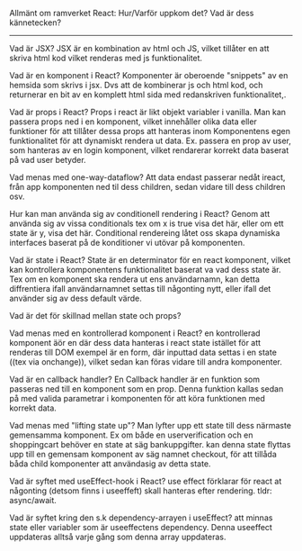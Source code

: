 Allmänt om ramverket React: Hur/Varför uppkom det? Vad är dess kännetecken?

----

Vad är JSX?
JSX är en kombination av html och JS, vilket tillåter en att skriva html kod vilket renderas med js funktionalitet.

Vad är en komponent i React?
Komponenter är oberoende "snippets" av en hemsida som skrivs i jsx. Dvs att de kombinerar js och html kod, 
och returnerar en bit av en komplett html sida med redanskriven funktionalitet,.


Vad är props i React?
Props i react är likt objekt variabler i vanilla. 
 Man kan passera props  ned i en komponent, vilket innehåller olika data eller funktioner för att tillåter dessa props att 
 hanteras inom Komponentens egen funktionalitet för att dynamiskt rendera ut data. Ex. passera en prop av user, som hanteras av en 
 login komponent, vilket rendarerar korrekt data baserat på vad user betyder.

Vad menas med one-way-dataflow?
Att data endast passerar nedåt ireact, från app komponenten ned til dess children, sedan vidare till dess children osv.

Hur kan man använda sig av conditionell rendering i React?
Genom att använda sig av vissa conditionals tex om x is true visa det här, eller om ett state är  y, visa  det här.
Conditional rendereing låtet oss skapa dynamiska interfaces baserat på de konditioner vi utövar på komponenten.

Vad är state i React?
State är en determinator för en  react komponent, vilket kan kontrollera komponentens funktionalitet baserat va vad dess state är.
Tex om en komponent ska rendera ut ens användarnamn, kan detta diffrentiera ifall användarnamnet settas till någonting nytt,
 eller ifall det använder sig av dess default värde.

Vad är det för skillnad mellan state och props?

Vad menas med en kontrollerad komponent i React?
en kontrollerad komponent äör en där dess data hanteras  i react state istället för att renderas till DOM
exempel är en form, där inputtad data settas i en state  ((tex via onchange)), vilket sedan kan föras vidare till andra komponenter.

Vad är en callback handler?
En Callback handler är en funktion som passeras ned till en komponent som en prop.
Denna funktion kallas sedan på med  valida parametrar i komponenten för att köra funktionen med korrekt data.

Vad menas med "lifting state up"?
Man lyfter upp ett state till dess närmaste gemensamma komponent.
Ex om både en userverification och en shoppingcart behöver en state at säg bankuppgifter.  kan denna state flyttas upp till en gemensam komponent
 av säg namnet checkout, för att tillåda båda child komponenter att användasig av detta state.

Vad är syftet med useEffect-hook i React?
use effect förklarar för react at någonting (detsom finns i useeffeft)
skall hanteras efter rendering. tldr: async/await.

Vad är syftet kring den s.k dependency-arrayen i useEffect?
att minnas state eller variabler som är useeffectens dependency. Denna useeffect uppdateras alltså varje gång som denna array uppdateras.
